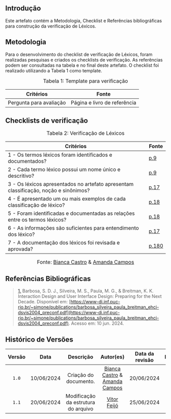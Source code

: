 ## Introdução

Este artefato contém a Metodologia, Checklist e Referências bibliográficas para construção da verificação de Léxicos. 

## Metodologia

Para o desenvolvimento do checklist de verificação de Léxicos, foram realizadas pesquisas e criados os checklists de verificação. As referências podem ser consultadas na tabela e no final deste artefato. O checklist foi realizado utilizando a Tabela 1 como template.

<font size="3"><p style="text-align: center">Tabela 1: Template para verificação</p></font>

<center>

Critérios | Fonte
--|--
Pergunta para avaliação| Página e livro de referência

</center>

## Checklists de verificação

<font size="3"><p style="text-align: center">Tabela 2: Verificação de Léxicos </p></font>

Critérios   | Fonte
--------- | ------ 
1 - Os termos léxicos foram identificados e documentados?  | <a id="TEC4" href="#RP4">p.9</a>
2 - Cada termo léxico possui um nome único e descritivo?  | <a id="TEC4" href="#RP4">p.9</a>
3 - Os léxicos apresentados no artefato apresentam classificação, noção e sinônimos?  | <a id="TEC4" href="#RP4">p.17</a>
4 - É apresentado um ou mais exemplos de cada classificação de léxico?  | <a id="TEC4" href="#RP4">p.18</a>
5 - Foram identificadas e documentadas as relações entre os termos léxicos?  | <a id="TEC4" href="#RP4">p.18</a>
6 -  As informações são suficientes para entendimento dos léxico?  | <a id="TEC4" href="#RP4">p.17</a>
7 -  A documentação dos léxicos foi revisada e aprovada?  | <a id="TEC4" href="#RP4">p.180</a>


<font size="3"><p style="text-align: center">Fonte: [Bianca Castro](https://github.com/BiancaPatrocinio7) & [Amanda Campos](https://github.com/acamposs)</p></font>



## Referências Bibliográficas

> <a id="RP4" href="#TEC4">1.</a> Barbosa, S. D. J., Silveira, M. S., Paula, M. G., & Breitman, K. K. Interaction Design and User Interface Design: Preparing for the Next Decade. Disponível em: [https://www-di.inf.puc-rio.br/~simone/publications/barbosa_silveira_paula_breitman_ehci-dsvis2004_preconf.pdf](https://www-di.inf.puc-rio.br/~simone/publications/barbosa_silveira_paula_breitman_ehci-dsvis2004_preconf.pdf). Acesso em: 10 jun. 2024.



## Histórico de Versões

| Versão | Data | Descrição | Autor(es) | Data da revisão | Revisor(es) |
| :--: | :--: | :--: | :--: | :--: | :--: |
|`1.0` | 10/06/2024 | Criação do documento. |[Bianca Castro](https://github.com/BiancaPatrocinio7) & [Amanda Campos](https://github.com/acamposs)| 20/06/2024 |[Vitor Feijó](https://github.com/vitorfleonardo) |   
|`1.1` | 20/06/2024 | Modificação da estrutura do arquivo |[Vitor Feijó](https://github.com/vitorfleonardo) | 25/06/2024 | [Bianca Castro](https://github.com/BiancaPatrocinio7) |